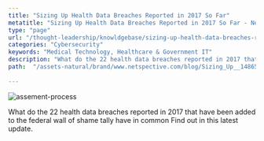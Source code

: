 ```yaml
---
title: "Sizing Up Health Data Breaches Reported in 2017 So Far"
metatitle: "Sizing Up Health Data Breaches Reported in 2017 So Far - Netspective"
type: "page"
url: "/thought-leadership/knowldgebase/sizing-up-health-data-breaches-reported-in-2017-so-far/"
categories: "Cybersecurity"
keywords: "Medical Technology, Healthcare & Government IT"
description: "What do the 22 health data breaches reported in 2017 that have been added to the federal wall of shame tally have in common Find out in this latest update"
path:  "/assets-natural/brand/www.netspective.com/blog/Sizing_Up__1486555156-300x181.jpg" 
 
---
```

![assement-process](/assets-natural/brand/www.netspective.com/blog/Sizing_Up__1486555156-300x181.jpg#center) 

What do the 22 health data breaches reported in 2017 that have been added to the federal wall of shame tally have in common Find out in this latest update.